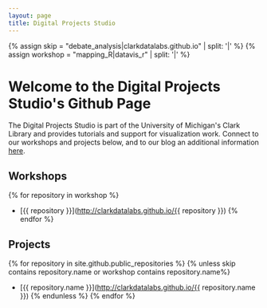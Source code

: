 ```yaml
---
layout: page
title: Digital Projects Studio
---
```


{% assign skip = "debate_analysis|clarkdatalabs.github.io" | split: '|'  %}
{% assign workshop = "mapping_R|datavis_r" | split: '|'  %}

# Welcome to the Digital Projects Studio's Github Page

The Digital Projects Studio is part of the University of Michigan's Clark Library and provides tutorials and support for visualization work. Connect to our workshops and projects below, and to our blog an additional information [here](https://digitalprojectstudio.wordpress.com/).

## Workshops

{% for repository in workshop %}
 * [{{ repository }}](http://clarkdatalabs.github.io/{{ repository }})
{% endfor %}

## Projects

{% for repository in site.github.public_repositories %}
 {% unless skip contains repository.name or workshop contains repository.name%}
  * [{{ repository.name }}](http://clarkdatalabs.github.io/{{ repository.name }})
 {% endunless %}
{% endfor %}


